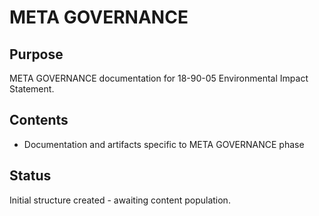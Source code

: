 # META GOVERNANCE

## Purpose
META GOVERNANCE documentation for 18-90-05 Environmental Impact Statement.

## Contents
- Documentation and artifacts specific to META GOVERNANCE phase

## Status
Initial structure created - awaiting content population.
